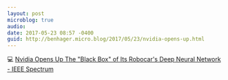 ```yaml
---
layout: post
microblog: true
audio: 
date: 2017-05-23 08:57 -0400
guid: http://benhager.micro.blog/2017/05/23/nvidia-opens-up.html
---
```

💻 [Nvidia Opens Up The "Black Box" of Its Robocar's Deep Neural Network - IEEE Spectrum](http://spectrum.ieee.org/cars-that-think/transportation/self-driving/nvidia-looks-inside-its-deeplearning-systems-black-box)
